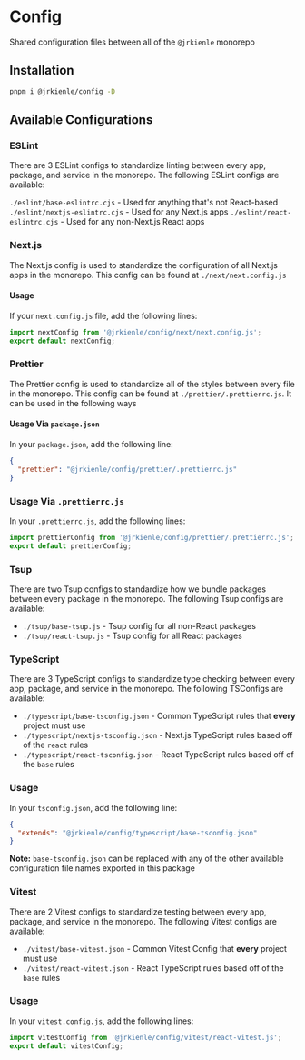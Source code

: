 # Config

Shared configuration files between all of the `@jrkienle` monorepo

## Installation

```bash
pnpm i @jrkienle/config -D
```

## Available Configurations

### ESLint

There are 3 ESLint configs to standardize linting between every app, package, and service in the
monorepo. The following ESLint configs are available:

`./eslint/base-eslintrc.cjs` - Used for anything that's not React-based
`./eslint/nextjs-eslintrc.cjs` - Used for any Next.js apps
`./eslint/react-eslintrc.cjs` - Used for any non-Next.js React apps

### Next.js

The Next.js config is used to standardize the configuration of all Next.js apps in the monorepo.
This config can be found at `./next/next.config.js`

#### Usage

If your `next.config.js` file, add the following lines:

```javascript
import nextConfig from '@jrkienle/config/next/next.config.js';
export default nextConfig;
```

### Prettier

The Prettier config is used to standardize all of the styles between every file in the monorepo.
This config can be found at `./prettier/.prettierrc.js`. It can be used in the following ways

#### Usage Via `package.json`

In your `package.json`, add the following line:

```json
{
  "prettier": "@jrkienle/config/prettier/.prettierrc.js"
}
```

### Usage Via `.prettierrc.js`

In your `.prettierrc.js`, add the following lines:

```javascript
import prettierConfig from '@jrkienle/config/prettier/.prettierrc.js';
export default prettierConfig;
```

### Tsup

There are two Tsup configs to standardize how we bundle packages between every package in the
monorepo. The following Tsup configs are available:

- `./tsup/base-tsup.js` - Tsup config for all non-React packages
- `./tsup/react-tsup.js` - Tsup config for all React packages

### TypeScript

There are 3 TypeScript configs to standardize type checking between every app, package, and service
in the monorepo. The following TSConfigs are available:

- `./typescript/base-tsconfig.json` - Common TypeScript rules that **every** project must use
- `./typescript/nextjs-tsconfig.json` - Next.js TypeScript rules based off of the `react` rules
- `./typescript/react-tsconfig.json` - React TypeScript rules based off of the `base` rules

### Usage

In your `tsconfig.json`, add the following line:

```json
{
  "extends": "@jrkienle/config/typescript/base-tsconfig.json"
}
```

**Note:** `base-tsconfig.json` can be replaced with any of the other available configuration file
names exported in this package

### Vitest

There are 2 Vitest configs to standardize testing between every app, package, and service in the
monorepo. The following Vitest configs are available:

- `./vitest/base-vitest.json` - Common Vitest Config that **every** project must use
- `./vitest/react-vitest.json` - React TypeScript rules based off of the `base` rules

### Usage

In your `vitest.config.js`, add the following lines:

```javascript
import vitestConfig from '@jrkienle/config/vitest/react-vitest.js';
export default vitestConfig;
```
